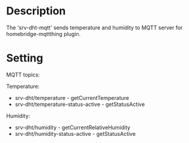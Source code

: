 # Description

The 'srv-dht-mqtt' sends temperature and humidity to MQTT server
for homebridge-mqttthing plugin.


# Setting

MQTT topics:

Temperature:
- srv-dht/temperature - getCurrentTemperature
- srv-dht/temperature-status-active - getStatusActive

Humidity:
- srv-dht/humidity - getCurrentRelativeHumidity
- srv-dht/humidity-status-active - getStatusActive
